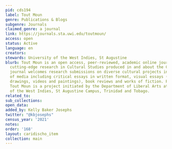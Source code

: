 ```yaml
---
pid: cds194
label: Tout Moun
genre: Publications & Blogs
subgenre: Journals
claimed_genre: a journal
link: https://journals.sta.uwi.edu/toutmoun/
access: open
status: Active
language: en
creators:
stewards: University of the West Indies, St Augustine
blurb: Tout Moun is an open access, peer-reviewed, academic online journal for the
  cutting-edge research in Cultural Studies produced in and about the Caribbean. The
  journal welcomes research submissions on diverse cultural projects in a broad range
  of media including critical essays in written format, visual essays (including photographs,
  drawings, videos and paintings), book reviews and works of fiction. Published annually
  Tout Moun is a project initiated by the Department of Liberal Arts at the University
  of the West Indies, St Augustine Campus, Trinidad and Tobago.
related_to:
sub_collections:
open_data:
added_by: Kelly Baker Josephs
twitter: "@kbjosephs"
census_year: '2021'
notes:
order: '168'
layout: caridischo_item
collection: main
---
```


